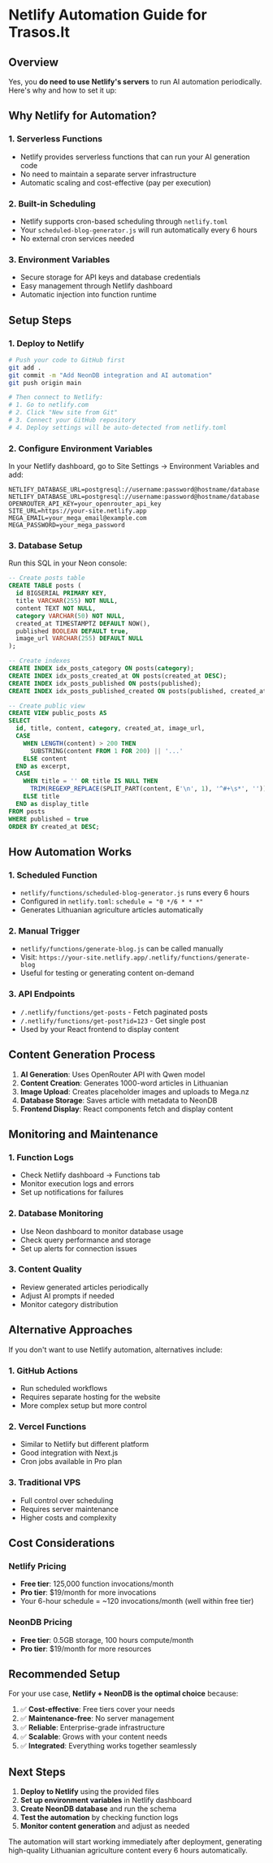 # Netlify Automation Guide for Trasos.lt

## Overview

Yes, you **do need to use Netlify's servers** to run AI automation periodically. Here's why and how to set it up:

## Why Netlify for Automation?

### 1. **Serverless Functions**
- Netlify provides serverless functions that can run your AI generation code
- No need to maintain a separate server infrastructure
- Automatic scaling and cost-effective (pay per execution)

### 2. **Built-in Scheduling**
- Netlify supports cron-based scheduling through `netlify.toml`
- Your `scheduled-blog-generator.js` will run automatically every 6 hours
- No external cron services needed

### 3. **Environment Variables**
- Secure storage for API keys and database credentials
- Easy management through Netlify dashboard
- Automatic injection into function runtime

## Setup Steps

### 1. Deploy to Netlify

```bash
# Push your code to GitHub first
git add .
git commit -m "Add NeonDB integration and AI automation"
git push origin main

# Then connect to Netlify:
# 1. Go to netlify.com
# 2. Click "New site from Git"
# 3. Connect your GitHub repository
# 4. Deploy settings will be auto-detected from netlify.toml
```

### 2. Configure Environment Variables

In your Netlify dashboard, go to Site Settings → Environment Variables and add:

```
NETLIFY_DATABASE_URL=postgresql://username:password@hostname/database
NETLIFY_DATABASE_URL=postgresql://username:password@hostname/database
OPENROUTER_API_KEY=your_openrouter_api_key
SITE_URL=https://your-site.netlify.app
MEGA_EMAIL=your_mega_email@example.com
MEGA_PASSWORD=your_mega_password
```

### 3. Database Setup

Run this SQL in your Neon console:

```sql
-- Create posts table
CREATE TABLE posts (
  id BIGSERIAL PRIMARY KEY,
  title VARCHAR(255) NOT NULL,
  content TEXT NOT NULL,
  category VARCHAR(50) NOT NULL,
  created_at TIMESTAMPTZ DEFAULT NOW(),
  published BOOLEAN DEFAULT true,
  image_url VARCHAR(255) DEFAULT NULL
);

-- Create indexes
CREATE INDEX idx_posts_category ON posts(category);
CREATE INDEX idx_posts_created_at ON posts(created_at DESC);
CREATE INDEX idx_posts_published ON posts(published);
CREATE INDEX idx_posts_published_created ON posts(published, created_at DESC);

-- Create public view
CREATE VIEW public_posts AS
SELECT 
  id, title, content, category, created_at, image_url,
  CASE 
    WHEN LENGTH(content) > 200 THEN 
      SUBSTRING(content FROM 1 FOR 200) || '...'
    ELSE content
  END as excerpt,
  CASE 
    WHEN title = '' OR title IS NULL THEN 
      TRIM(REGEXP_REPLACE(SPLIT_PART(content, E'\n', 1), '^#+\s*', ''))
    ELSE title
  END as display_title
FROM posts 
WHERE published = true
ORDER BY created_at DESC;
```

## How Automation Works

### 1. **Scheduled Function**
- `netlify/functions/scheduled-blog-generator.js` runs every 6 hours
- Configured in `netlify.toml`: `schedule = "0 */6 * * *"`
- Generates Lithuanian agriculture articles automatically

### 2. **Manual Trigger**
- `netlify/functions/generate-blog.js` can be called manually
- Visit: `https://your-site.netlify.app/.netlify/functions/generate-blog`
- Useful for testing or generating content on-demand

### 3. **API Endpoints**
- `/.netlify/functions/get-posts` - Fetch paginated posts
- `/.netlify/functions/get-post?id=123` - Get single post
- Used by your React frontend to display content

## Content Generation Process

1. **AI Generation**: Uses OpenRouter API with Qwen model
2. **Content Creation**: Generates 1000-word articles in Lithuanian
3. **Image Upload**: Creates placeholder images and uploads to Mega.nz
4. **Database Storage**: Saves article with metadata to NeonDB
5. **Frontend Display**: React components fetch and display content

## Monitoring and Maintenance

### 1. **Function Logs**
- Check Netlify dashboard → Functions tab
- Monitor execution logs and errors
- Set up notifications for failures

### 2. **Database Monitoring**
- Use Neon dashboard to monitor database usage
- Check query performance and storage
- Set up alerts for connection issues

### 3. **Content Quality**
- Review generated articles periodically
- Adjust AI prompts if needed
- Monitor category distribution

## Alternative Approaches

If you don't want to use Netlify automation, alternatives include:

### 1. **GitHub Actions**
- Run scheduled workflows
- Requires separate hosting for the website
- More complex setup but more control

### 2. **Vercel Functions**
- Similar to Netlify but different platform
- Good integration with Next.js
- Cron jobs available in Pro plan

### 3. **Traditional VPS**
- Full control over scheduling
- Requires server maintenance
- Higher costs and complexity

## Cost Considerations

### Netlify Pricing
- **Free tier**: 125,000 function invocations/month
- **Pro tier**: $19/month for more invocations
- Your 6-hour schedule = ~120 invocations/month (well within free tier)

### NeonDB Pricing
- **Free tier**: 0.5GB storage, 100 hours compute/month
- **Pro tier**: $19/month for more resources

## Recommended Setup

For your use case, **Netlify + NeonDB is the optimal choice** because:

1. ✅ **Cost-effective**: Free tiers cover your needs
2. ✅ **Maintenance-free**: No server management
3. ✅ **Reliable**: Enterprise-grade infrastructure
4. ✅ **Scalable**: Grows with your content needs
5. ✅ **Integrated**: Everything works together seamlessly

## Next Steps

1. **Deploy to Netlify** using the provided files
2. **Set up environment variables** in Netlify dashboard
3. **Create NeonDB database** and run the schema
4. **Test the automation** by checking function logs
5. **Monitor content generation** and adjust as needed

The automation will start working immediately after deployment, generating high-quality Lithuanian agriculture content every 6 hours automatically.

